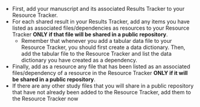 <!-- Late results support standard, low; early results support low-->

* First, add your manuscript and its associated Results Tracker to your Resource Tracker.
* For each shared result in your Results Tracker, add any items you have listed as associated files/dependencies as resources to your Resource Tracker **ONLY if that file will be shared in a public repository**.
  * Remember that whenever you add a tabular data file to your Resource Tracker, you should first create a data dictionary. Then, add the tabular file to the Resource Tracker and list the data dictionary you have created as a dependency.
* Finally, add as a resource any file that has been listed as an associated files/dependency of a resource in the Resource Tracker **ONLY if it will be shared in a public repository**. 
* If there are any other study files that you will share in a public repository that have not already been added to the Resource Tracker, add them to the Resource Tracker now
